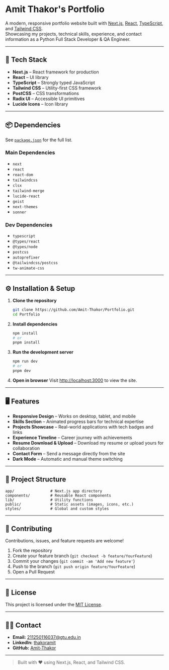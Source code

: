 # Amit Thakor's Portfolio

A modern, responsive portfolio website built with [Next.js](https://nextjs.org/), [React](https://reactjs.org/), [TypeScript](https://www.typescriptlang.org/), and [Tailwind CSS](https://tailwindcss.com/).  
Showcasing my projects, technical skills, experience, and contact information as a Python Full Stack Developer & QA Engineer.

---

## 🚀 Tech Stack

- **Next.js** – React framework for production
- **React** – UI library
- **TypeScript** – Strongly typed JavaScript
- **Tailwind CSS** – Utility-first CSS framework
- **PostCSS** – CSS transformations
- **Radix UI** – Accessible UI primitives
- **Lucide Icons** – Icon library

---

## 📦 Dependencies

See [`package.json`](package.json) for the full list.

### Main Dependencies

- `next`
- `react`
- `react-dom`
- `tailwindcss`
- `clsx`
- `tailwind-merge`
- `lucide-react`
- `geist`
- `next-themes`
- `sonner`

### Dev Dependencies

- `typescript`
- `@types/react`
- `@types/node`
- `postcss`
- `autoprefixer`
- `@tailwindcss/postcss`
- `tw-animate-css`

---

## ⚙️ Installation & Setup

1. **Clone the repository**

   ```bash
   git clone https://github.com/Amit-Thakor/Portfolio.git
   cd Portfolio
   ```

2. **Install dependencies**

   ```bash
   npm install
   # or
   pnpm install
   ```

3. **Run the development server**

   ```bash
   npm run dev
   # or
   pnpm dev
   ```

4. **Open in browser**
   Visit <http://localhost:3000> to view the site.

---

## 🖥️ Features

- **Responsive Design** – Works on desktop, tablet, and mobile
- **Skills Section** – Animated progress bars for technical expertise
- **Projects Showcase** – Real-world applications with tech badges and links
- **Experience Timeline** – Career journey with achievements
- **Resume Download & Upload** – Download my resume or upload yours for collaboration
- **Contact Form** – Send a message directly from the site
- **Dark Mode** – Automatic and manual theme switching

---

## 📁 Project Structure

```plaintext
app/                # Next.js app directory
components/         # Reusable React components
lib/                # Utility functions
public/             # Static assets (images, icons, etc.)
styles/             # Global and custom styles
```

---

## 📝 Contributing

Contributions, issues, and feature requests are welcome!

1. Fork the repository
2. Create your feature branch (`git checkout -b feature/YourFeature`)
3. Commit your changes (`git commit -am 'Add new feature'`)
4. Push to the branch (`git push origin feature/YourFeature`)
5. Open a Pull Request

---

## 📄 License

This project is licensed under the [MIT License](LICENSE).

---

## 🙋‍♂️ Contact

- **Email:** <211250116037@gtu.edu.in>
- **LinkedIn:** [thakoramit](https://linkedin.com/in/thakoramit)
- **GitHub:** [Amit-Thakor](https://github.com/Amit-Thakor)

---

> Built with ❤️ using Next.js, React, and Tailwind CSS.
